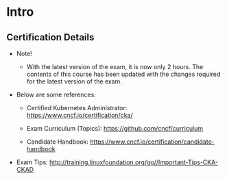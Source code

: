 # Intro

## Certification Details

- Note!

    - With the latest version of the exam, it is now only 2 hours. The contents of this course has been updated with the changes required for the latest version of the exam.



- Below are some references:

    - Certified Kubernetes Administrator: https://www.cncf.io/certification/cka/

    - Exam Curriculum (Topics): https://github.com/cncf/curriculum

    - Candidate Handbook: https://www.cncf.io/certification/candidate-handbook

- Exam Tips: http://training.linuxfoundation.org/go//Important-Tips-CKA-CKAD
